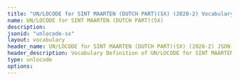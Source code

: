 ```yaml
---
title: "UN/LOCODE for SINT MAARTEN (DUTCH PART)(SX) (2020-2) Vocabulary"
name: UN/LOCODE for SINT MAARTEN (DUTCH PART)(SX) 
description: 
jsonid: "unlocode-sx"
layout: vocabulary
header_name: UN/LOCODE for SINT MAARTEN (DUTCH PART)(SX) (2020-2) JSON-LD Vocabulary
header_description: Vocabulary Definition of UN/LOCODE for SINT MAARTEN (DUTCH PART)(SX) (2020-2) semantics in HTML format. JSON-LD format is available at [unlocode-sx.jsonld](/vocabulary/unlocode-sx.jsonld)
type: unlocode
options:
---
```

